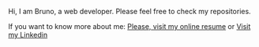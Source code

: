 Hi, I am Bruno, a web developer.
Please feel free to check my repositories.

If you want to know more about me:
[Please, visit my online resume](https://brunoreactdeveloper.web.app/)
or
[Visit my Linkedin](https://www.linkedin.com/in/bruno-lima-673955159/)
